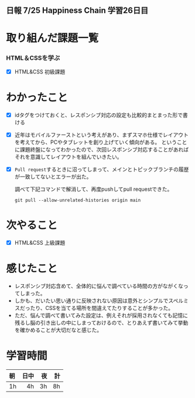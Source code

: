## 日報 7/25 Happiness Chain 学習26日目

# 取り組んだ課題一覧 
### HTML＆CSSを学ぶ
- [x] HTML&CSS 初級課題 
   
# わかったこと
- [x] idタグをつけておくと、レスポンシブ対応の設定も比較的まとまった形で書ける
      
- [x] 近年はモバイルファーストという考えがあり、まずスマホ仕様でレイアウトを考えてから、PCやタブレットを創り上げていく傾向がある。
      ということに課題終盤になってわかったので、次回レスポンシブ対応することがあればそれを意識してレイアウトを組んでいきたい。
      
- [x] `Pull request`するときに沼ってしまって、メインとトピックブランチの履歴が一致してないとエラーが出た。

    調べて下記コマンドで解消して、再度pushしてpull requestできた。
    ```
    git pull --allow-unrelated-histories origin main
    ```


 
# 次やること
- [x] HTML&CSS 上級課題

      
# 感じたこと

+ レスポンシブ対応含めて、全体的に悩んで調べている時間の方がながくなってしまった。
+ しかも、だいたい思い通りに反映されない原因は意外とシンプルでスペルミスだったり、CSSを当てる場所を間違えてたりすることが多かった。
+ ただ、悩んで調べて書いてみた設定は、例えそれが採用されなくても記憶に残るし脳の引き出しの中にしまっておけるので、とりあえず書いてみて挙動を確かめることが大切だなと感じた。

  
  
  
# 学習時間

| 朝           | 日中          | 夜              | 計              |
| :----------|------------:|-------------:|-------------:|
| 1h           | 4h            | 3h              |  8h            |
